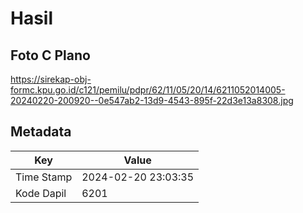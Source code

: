 # Hasil

## Foto C Plano

https://sirekap-obj-formc.kpu.go.id/c121/pemilu/pdpr/62/11/05/20/14/6211052014005-20240220-200920--0e547ab2-13d9-4543-895f-22d3e13a8308.jpg


## Metadata

| Key        | Value               |
| ---------- | ------------------- |
| Time Stamp | 2024-02-20 23:03:35 |
| Kode Dapil | 6201                |



